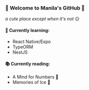 ### 🙌 Welcome to Manila's GitHub 🙌
_a cute place except when it's not_ 😑

#### 🥗 Currently learning:
- React Native/Expo
- TypeORM
- NestJS

#### 📚 Currently reading:
- A Mind for Numbers 🧮
- Memories of Ice 🧊

<!--
**manilabui/manilabui** is a ✨ _special_ ✨ repository because its `README.md` (this file) appears on your GitHub profile.

Here are some ideas to get you started:

- 🔭 I’m currently working on ...
- 🌱 I’m currently learning ...
- 👯 I’m looking to collaborate on ...
- 🤔 I’m looking for help with ...
- 💬 Ask me about ...
- 📫 How to reach me: ...
-->
